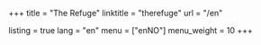 +++
title = "The Refuge"
linktitle = "therefuge"
url = "/en"

listing = true
lang = "en"
menu = ["enNO"]
menu_weight = 10
+++
